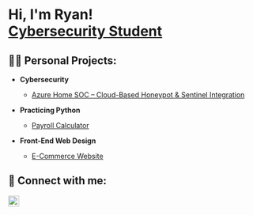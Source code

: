 <h1>Hi, I'm Ryan! <br/><a href="https://www.linkedin.com/in/ryanprimeau/">Cybersecurity Student</a></h1>

<h2>👨‍💻 Personal Projects:</h2>

- <b>Cybersecurity</b>
  - [Azure Home SOC – Cloud-Based Honeypot & Sentinel Integration](https://github.com/ryan-primeau/honeypot-attack-map)
    
- <b>Practicing Python</b>
  - [Payroll Calculator](https://github.com/ryan-primeau/payroll_calculator)

- <b>Front-End Web Design</b>
  - [E-Commerce Website](https://github.com/ryan-primeau/shopping-website)


<h2> 🤳 Connect with me:</h2>

[<img align="left" alt="Ryan Primeau | LinkedIn" width="22px" src="https://cdn.jsdelivr.net/npm/simple-icons@v3/icons/linkedin.svg" />][linkedin]

[linkedin]: https://linkedin.com/in/ryanprimeau
